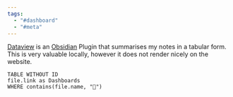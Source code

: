 ```yaml
---
tags:
  - "#dashboard"
  - "#meta"
---
```

[Dataview](https://blacksmithgu.github.io/obsidian-dataview/) is an [Obsidian](https://obsidian.md/) Plugin that summarises my notes in a tabular form. This is very valuable locally, however it does not render nicely on the website.

```dataview
TABLE WITHOUT ID
file.link as Dashboards
WHERE contains(file.name, "🦅")
```

